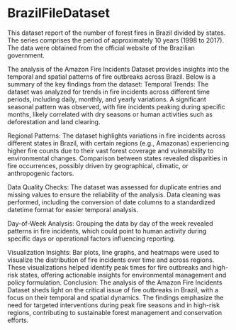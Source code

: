 # BrazilFileDataset
This dataset report of the number of forest fires in Brazil divided by states. The series comprises the period of approximately 10 years (1998 to 2017). The data were obtained from the official website of the Brazilian government.

The analysis of the Amazon Fire Incidents Dataset provides insights into the temporal and spatial patterns of fire outbreaks across Brazil. Below is a summary of the key findings from the dataset:
Temporal Trends:
The dataset was analyzed for trends in fire incidents across different time periods, including daily, monthly, and yearly variations.
A significant seasonal pattern was observed, with fire incidents peaking during specific months, likely correlated with dry seasons or human activities such as deforestation and land clearing.

Regional Patterns:
The dataset highlights variations in fire incidents across different states in Brazil, with certain regions (e.g., Amazonas) experiencing higher fire counts due to their vast forest coverage and vulnerability to environmental changes.
Comparison between states revealed disparities in fire occurrences, possibly driven by geographical, climatic, or anthropogenic factors.

Data Quality Checks:
The dataset was assessed for duplicate entries and missing values to ensure the reliability of the analysis.
Data cleaning was performed, including the conversion of date columns to a standardized datetime format for easier temporal analysis.

Day-of-Week Analysis:
Grouping the data by day of the week revealed patterns in fire incidents, which could point to human activity during specific days or operational factors influencing reporting.

Visualization Insights:
Bar plots, line graphs, and heatmaps were used to visualize the distribution of fire incidents over time and across regions.
These visualizations helped identify peak times for fire outbreaks and high-risk states, offering actionable insights for environmental management and policy formulation.
Conclusion: The analysis of the Amazon Fire Incidents Dataset sheds light on the critical issue of fire outbreaks in Brazil, with a focus on their temporal and spatial dynamics. The findings emphasize the need for targeted interventions during peak fire seasons and in high-risk regions, contributing to sustainable forest management and conservation efforts.
